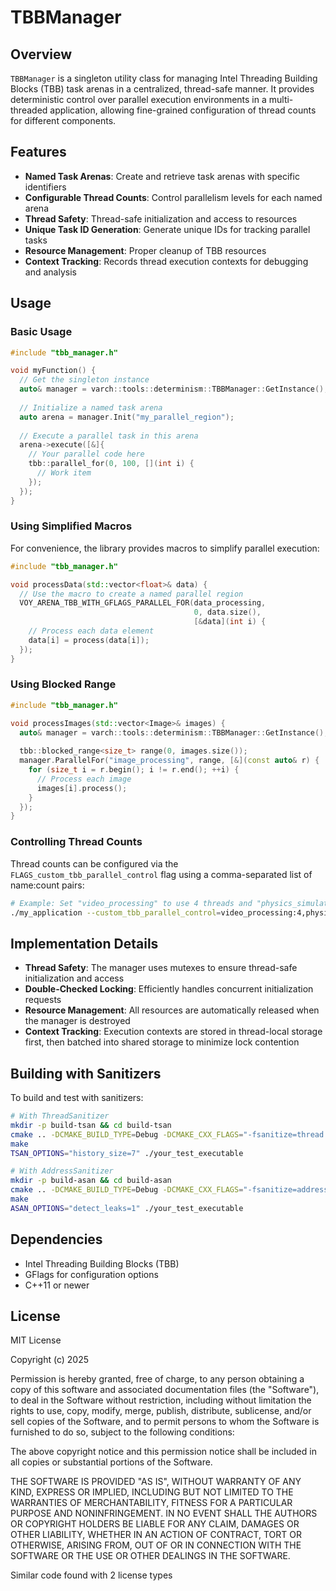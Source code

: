 # TBBManager

## Overview

`TBBManager` is a singleton utility class for managing Intel Threading Building Blocks (TBB) task arenas in a centralized, thread-safe manner. It provides deterministic control over parallel execution environments in a multi-threaded application, allowing fine-grained configuration of thread counts for different components.

## Features

- **Named Task Arenas**: Create and retrieve task arenas with specific identifiers
- **Configurable Thread Counts**: Control parallelism levels for each named arena
- **Thread Safety**: Thread-safe initialization and access to resources
- **Unique Task ID Generation**: Generate unique IDs for tracking parallel tasks
- **Resource Management**: Proper cleanup of TBB resources
- **Context Tracking**: Records thread execution contexts for debugging and analysis

## Usage

### Basic Usage

```cpp
#include "tbb_manager.h"

void myFunction() {
  // Get the singleton instance
  auto& manager = varch::tools::determinism::TBBManager::GetInstance();
  
  // Initialize a named task arena
  auto arena = manager.Init("my_parallel_region");
  
  // Execute a parallel task in this arena
  arena->execute([&]{
    // Your parallel code here
    tbb::parallel_for(0, 100, [](int i) {
      // Work item
    });
  });
}
```

### Using Simplified Macros

For convenience, the library provides macros to simplify parallel execution:

```cpp
#include "tbb_manager.h"

void processData(std::vector<float>& data) {
  // Use the macro to create a named parallel region
  VOY_ARENA_TBB_WITH_GFLAGS_PARALLEL_FOR(data_processing, 
                                         0, data.size(),
                                         [&data](int i) {
    // Process each data element
    data[i] = process(data[i]);
  });
}
```

### Using Blocked Range

```cpp
#include "tbb_manager.h"

void processImages(std::vector<Image>& images) {
  auto& manager = varch::tools::determinism::TBBManager::GetInstance();
  
  tbb::blocked_range<size_t> range(0, images.size());
  manager.ParallelFor("image_processing", range, [&](const auto& r) {
    for (size_t i = r.begin(); i != r.end(); ++i) {
      // Process each image
      images[i].process();
    }
  });
}
```

### Controlling Thread Counts

Thread counts can be configured via the `FLAGS_custom_tbb_parallel_control` flag using a comma-separated list of name:count pairs:

```bash
# Example: Set "video_processing" to use 4 threads and "physics_simulation" to use 8
./my_application --custom_tbb_parallel_control=video_processing:4,physics_simulation:8
```

## Implementation Details

- **Thread Safety**: The manager uses mutexes to ensure thread-safe initialization and access
- **Double-Checked Locking**: Efficiently handles concurrent initialization requests
- **Resource Management**: All resources are automatically released when the manager is destroyed
- **Context Tracking**: Execution contexts are stored in thread-local storage first, then batched into shared storage to minimize lock contention

## Building with Sanitizers

To build and test with sanitizers:

```bash
# With ThreadSanitizer
mkdir -p build-tsan && cd build-tsan
cmake .. -DCMAKE_BUILD_TYPE=Debug -DCMAKE_CXX_FLAGS="-fsanitize=thread -g"
make
TSAN_OPTIONS="history_size=7" ./your_test_executable

# With AddressSanitizer
mkdir -p build-asan && cd build-asan
cmake .. -DCMAKE_BUILD_TYPE=Debug -DCMAKE_CXX_FLAGS="-fsanitize=address -g"
make
ASAN_OPTIONS="detect_leaks=1" ./your_test_executable
```

## Dependencies

- Intel Threading Building Blocks (TBB)
- GFlags for configuration options
- C++11 or newer

## License

MIT License

Copyright (c) 2025

Permission is hereby granted, free of charge, to any person obtaining a copy
of this software and associated documentation files (the "Software"), to deal
in the Software without restriction, including without limitation the rights
to use, copy, modify, merge, publish, distribute, sublicense, and/or sell
copies of the Software, and to permit persons to whom the Software is
furnished to do so, subject to the following conditions:

The above copyright notice and this permission notice shall be included in all
copies or substantial portions of the Software.

THE SOFTWARE IS PROVIDED "AS IS", WITHOUT WARRANTY OF ANY KIND, EXPRESS OR
IMPLIED, INCLUDING BUT NOT LIMITED TO THE WARRANTIES OF MERCHANTABILITY,
FITNESS FOR A PARTICULAR PURPOSE AND NONINFRINGEMENT. IN NO EVENT SHALL THE
AUTHORS OR COPYRIGHT HOLDERS BE LIABLE FOR ANY CLAIM, DAMAGES OR OTHER
LIABILITY, WHETHER IN AN ACTION OF CONTRACT, TORT OR OTHERWISE, ARISING FROM,
OUT OF OR IN CONNECTION WITH THE SOFTWARE OR THE USE OR OTHER DEALINGS IN THE
SOFTWARE.

Similar code found with 2 license types
